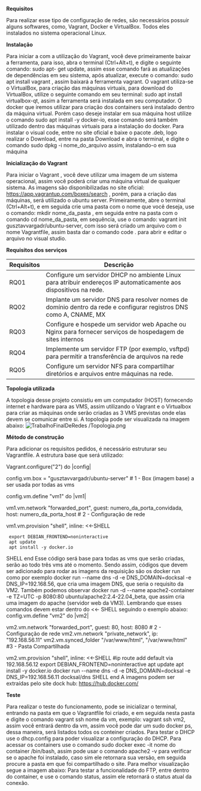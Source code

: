 **Requisitos**

Para realizar esse tipo de configuração de redes, são necessários possuir alguns softwares, como, Vagrant, Docker e VirtualBox. Todos eles instalados no sistema operacional Linux.

**Instalação**

Para iniciar a com a utilização do Vagrant, você deve primeiramente baixar a ferramenta, para isso, abra o terminal (Ctrl+Alt+t), e digite o seguinte comando: sudo apt- get update, assim esse comando fará as atualizações de dependências em seu sistema, após atualizar, execute o comando: sudo apt install vagrant , assim baixará a ferramenta vagrant. O vagrant utiliza-se o VirtualBox, para criação das máquinas virtuais, para download do VirtualBox, utilize o seguinte comando em seu terminal: sudo apt install virtualbox-qt, assim a ferramenta será instalada em seu computador. O docker que iremos utilizar para criação dos containers será instalado dentro da máquina virtual. Porém caso deseje instalar em sua máquina host utilize o comando sudo apt install -y docker-io, esse comando será também utilizado dentro das máquinas virtuais para a instalação do docker. Para instalar o visual code,  entre no site oficial e baixe o pacote .deb, logo realizar o Download, entre na pasta Download  e abra o terminal, e digite o comando sudo dpkg -i nome_do_arquivo assim, instalando-o em sua máquina

**Inicialização do Vagrant**

Para iniciar o Vagrant , você deve utilizar uma imagem de um sistema operacional, assim você poderá criar uma máquina virtual de qualquer sistema. As imagens são disponibilizadas no site oficial: https://app.vagrantup.com/boxes/search , porém, para a criação das máquinas, será utilizado o ubuntu server. Primeiramente, abre o terminal (Ctrl+Alt+t), e em seguida crie uma pasta com o nome que você deseja, use o comando: mkdir nome_da_pasta , em seguida entre na pasta com o comando cd nome_da_pasta, em sequência, use o comando: vagrant init gusztavvargadr/ubuntu-server, com isso será criado um arquivo com o nome Vagrantfile, assim basta dar o comando code . para abrir e editar o arquivo no visual studio.

**Requisitos dos serviços** 

|Requisitos|Descrição                                                                                                       |
| ---  | --------------------------------------------------------------------------------------------------------------------- |
| RQ01 | Configure um servidor DHCP no ambiente Linux para atribuir endereços IP automaticamente aos dispositivos na rede.  |
| RQ02 | Implante um servidor DNS para resolver nomes de domínio dentro da rede e configurar registros DNS como A, CNAME, MX |
| RQ03 | Configure e hospede um servidor web Apache ou Nginx para fornecer serviços de hospedagem de sites internos          |
| RQ04 | Implemente um servidor FTP (por exemplo, vsftpd) para permitir a transferência de arquivos na rede                  |
| RQ05 | Configure um servidor NFS para compartilhar diretórios e arquivos entre máquinas na rede.                           |



**Topologia utilizada**

A topologia desse projeto consistiu em um computador (HOST)  fornecendo internet e hardware para as VMS, assim utilizando o Vagrant e o Virtualbox para criar as máquinas onde serão criadas as 3 VMS previstas onde  elas devem se comunicar entre si.
A topologia pode ser  visualizada na imagem abaixo: 
![ TrabalhoFinalDeRedes
/Topologia.png
](Topologia.png)




**Método de construção**

Para adicionar os requisitos pedidos, é necessário estruturar seu Vagrantfile. A estrutura base que será utilizado: 

Vagrant.configure("2") do |config|

 config.vm.box = "gusztavvargadr/ubuntu-server"   # 1 - Box (imagem base) a ser usada por todas as vms

 config.vm.define "vm1" do |vm1|

   vm1.vm.network "forwarded_port", guest: numero_da_porta_convidada, host: numero_da_porta_host # 2  - Configuração de rede
 
   vm1.vm.provision "shell", inline: <<-SHELL

     export DEBIAN_FRONTEND=noninteractive
     apt update
     apt install -y docker.io

   SHELL
 end
Esse código será base para todas as vms que serão criadas, serão ao todo três vms até o momento. Sendo assim, códigos que devem ser adicionado para rodar as imagens da requisição são os docker run como por exemplo docker run --name dns -d -e DNS_DOMAIN=docksal -e DNS_IP=192.168.56, que cria uma imagem DNS, que seria o requisito da VM2. Também podemos observar docker run -d --name apache2-container -e TZ=UTC -p 8080:80 ubuntu/apache2:2.4-22.04_beta, que assim cria uma imagem do apache (servidor web da VM3). Lembrando que esses comandos devem estar dentro do <<- SHELL seguindo o exemplo abaixo:
config.vm.define "vm2" do |vm2|

   vm2.vm.network "forwarded_port", guest: 80, host: 8080 # 2  - Configuração de rede
   vm2.vm.network "private_network", ip: "192.168.56.11"
   vm2.vm.synced_folder "/var/www/html", "/var/www/html" #3 - Pasta Compartilhada
 
   vm2.vm.provision "shell", inline: <<-SHELL
     #ip route add default via 192.168.56.12
     export DEBIAN_FRONTEND=noninteractive
     apt update
     apt install -y docker.io
     docker run --name dns -d -e DNS_DOMAIN=docksal -e DNS_IP=192.168.56.11 docksal/dns
   SHELL
 end
A imagens podem ser extraídas pelo site dock hub: https://hub.docker.com/

**Teste**

Para realizar o teste do funcionamento, pode se inicializar o terminal, entrando na pasta em que o Vagrantfile foi criado, e em seguida nesta pasta e digite o comando vagrant ssh nome da vm, exemplo: vagrant ssh vm2, assim você entrará dentro da vm, assim você pode dar um sudo docker ps, dessa maneira, será listados todos os conteiner criados. 
Para testar o DHCP  use o dhcp.config para poder visualizar a configuração do DHCP.
Para acessar os containers use o comando sudo docker exec -it nome do container /bin/bash, assim pode usar o comando apache2 -v para verificar se o apache foi instalado, caso sim ele retornara sua versão, em seguida procure a pasta em que foi compartilhado o site. Para melhor visualização segue a imagem abaixo:
Para testar a funcionalidade do FTP, entre dentro do container, e use o comando status, assim ele retornará o status atual da conexão.




